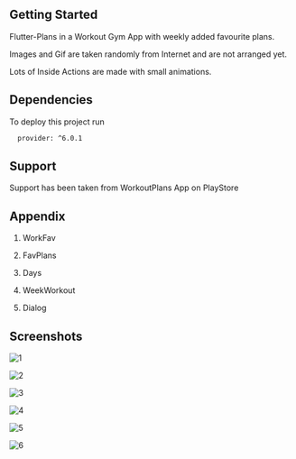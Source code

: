 
## Getting Started

Flutter-Plans in a Workout Gym App with weekly added favourite plans.

Images and Gif are taken randomly from Internet and are not arranged yet.

Lots of Inside Actions are made with small animations.


## Dependencies

To deploy this project run

```bash
  provider: ^6.0.1
```


## Support

Support has been taken from WorkoutPlans App on PlayStore


## Appendix

1. WorkFav

2. FavPlans 

3. Days

4. WeekWorkout

5. Dialog


## Screenshots

![1](https://user-images.githubusercontent.com/60836876/147923139-97a81631-968f-4311-bf11-2e7a67ee1153.jpeg)


![2](https://user-images.githubusercontent.com/60836876/147923145-59fc8f04-f470-4d42-9c5f-765c8e0d5aa5.jpeg)


![3](https://user-images.githubusercontent.com/60836876/147923147-ccd93b52-a4d6-4f00-b9b3-2a293b2d37fd.jpeg)


![4](https://user-images.githubusercontent.com/60836876/147923148-fdd63b57-2e76-4355-90c3-fefd9354cb0b.jpeg)


![5](https://user-images.githubusercontent.com/60836876/147923151-7a9f99ad-9b18-4199-b148-eefa7e128aef.jpeg)


![6](https://user-images.githubusercontent.com/60836876/147923154-19741d65-249f-4461-ba8f-95b99041ee39.jpeg)




